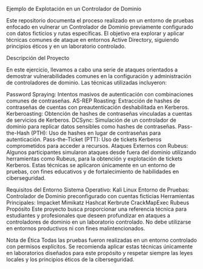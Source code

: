 Ejemplo de Explotación en un Controlador de Dominio

Este repositorio documenta el proceso realizado en un entorno de pruebas enfocado en vulnerar un Controlador de Dominio previamente configurado con datos ficticios y rutas específicas. El objetivo era explorar y aplicar técnicas comunes de ataque en entornos Active Directory, siguiendo principios éticos y en un laboratorio controlado.

Descripción del Proyecto

En este ejercicio, llevamos a cabo una serie de ataques orientados a demostrar vulnerabilidades comunes en la configuración y administración de controladores de dominio. Las técnicas utilizadas incluyeron:

Password Spraying: Intentos masivos de autenticación con combinaciones comunes de contraseñas.
AS-REP Roasting: Extracción de hashes de contraseñas de cuentas con preautenticación deshabilitada en Kerberos.
Kerberoasting: Obtención de hashes de contraseñas vinculadas a cuentas de servicios de Kerberos.
DCSync: Simulación de un controlador de dominio para replicar datos sensibles como hashes de contraseñas.
Pass-the-Hash (PTH): Uso de hashes en lugar de contraseñas para autenticación.
Pass-the-Ticket (PTT): Uso de tickets Kerberos comprometidos para acceder a recursos.
Ataques Externos con Rubeus: Algunos participantes simularon ataques desde fuera del dominio utilizando herramientas como Rubeus, para la obtención y explotación de tickets Kerberos.
Estas técnicas se aplicaron únicamente en un entorno de pruebas, con fines educativos y de fortalecimiento de habilidades en ciberseguridad.

Requisitos del Entorno
Sistema Operativo: Kali Linux
Entorno de Pruebas: Controlador de Dominio preconfigurado con cuentas ficticias
Herramientas Principales:
Impacket
Mimikatz
Hashcat
Kerbrute
CrackMapExec
Rubeus
Propósito
Este proyecto busca proporcionar una referencia técnica para estudiantes y profesionales que deseen profundizar en ataques a controladores de dominio en un laboratorio controlado. No debe utilizarse en entornos productivos ni con fines malintencionados.

Nota de Ética
Todas las pruebas fueron realizadas en un entorno controlado con permisos explícitos. Se recomienda aplicar estas técnicas únicamente en laboratorios diseñados para este propósito y respetar siempre las leyes locales y los principios éticos de la ciberseguridad.
